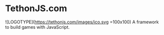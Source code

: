 # TethonJS.com
![LOGOTYPE](https://tethonjs.com/images/ico.svg =100x100)
A framework to build games with JavaScript.
